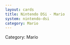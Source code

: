 ```yaml
---
layout: cards
title: Nintendo DSi - Mario
system: nintendo-dsi
category: Mario
---
```

<div class="alert alert-secondary mb-4"><span class="i18n innerHTML-category">Category: </span><span class="i18n innerHTML-cat-Mario">Mario</span></div>
